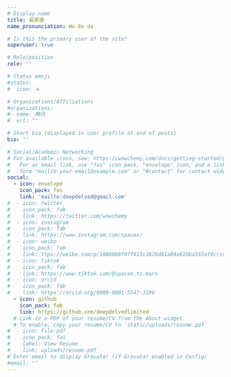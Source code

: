 ```yaml
---
# Display name
title: 吳恩達
name_pronunciation: Wu En da

# Is this the primary user of the site?
superuser: true

# Role/position
role: ''

# Status emoji
#status:
#  icon: ☕️

# Organizations/Affiliations
#organizations:
#- name: 腾讯
#  url: ""

# Short bio (displayed in user profile at end of posts)
bio: ''

# Social/Academic Networking
# For available icons, see: https://wowchemy.com/docs/getting-started/page-builder/#icons
#   For an email link, use "fas" icon pack, "envelope" icon, and a link in the
#   form "mailto:your-email@example.com" or "#contact" for contact widget.
social:
  - icon: envelope
    icon_pack: fas
    link: 'mailto:deepdelved@gmail.com'
#  - icon: twitter
#    icon_pack: fab
#    link: https://twitter.com/wowchemy
#  - icon: instagram
#    icon_pack: fab
#    link: https://www.instagram.com/spacex/
#  - icon: weibo
#    icon_pack: fab
#    link: ttps://weibo.com/p/1008088f0ff813c3676d81a04a616ba555af0c/super_index
#  - icon: tiktok
#    icon_pack: fab
#    link: https://www.tiktok.com/@spacex.to.mars
#  - icon: orcid
#    icon_pack: fab
#    link: https://orcid.org/0000-0001-5547-3196
  - icon: github
    icon_pack: fab
    link: https://github.com/deepdelvedlimited
  # Link to a PDF of your resume/CV from the About widget.
  # To enable, copy your resume/CV to `static/uploads/resume.pdf`
#  - icon: file-pdf
#    icon_pack: fas
#    label: View Resume
#    link: uploads/resume.pdf
# Enter email to display Gravatar (if Gravatar enabled in Config)
#email: ""
---
```

